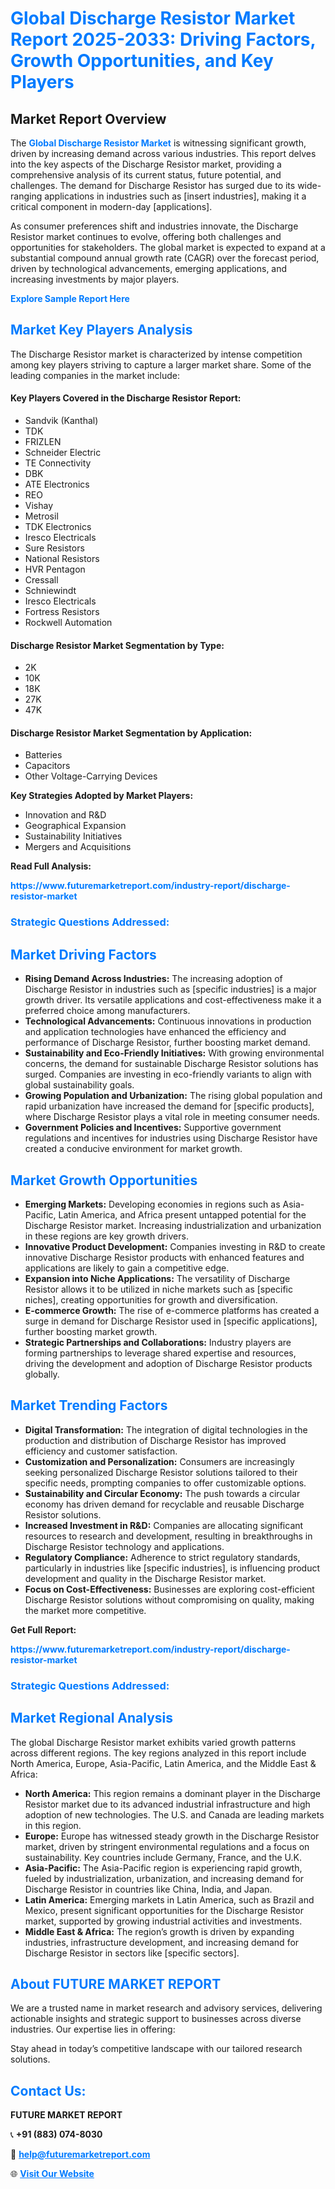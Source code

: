 <h1 style="color: #007BFF;">Global Discharge Resistor Market Report 2025-2033: Driving Factors, Growth Opportunities, and Key Players</h1>

<section id="overview">
<h2>Market Report Overview</h2>
<p>The <a href="https://www.futuremarketreport.com/industry-report/discharge-resistor-market" style="color: #007BFF; text-decoration: none;"><strong>Global Discharge Resistor Market</strong></a> is witnessing significant growth, driven by increasing demand across various industries. This report delves into the key aspects of the Discharge Resistor market, providing a comprehensive analysis of its current status, future potential, and challenges. The demand for Discharge Resistor has surged due to its wide-ranging applications in industries such as [insert industries], making it a critical component in modern-day [applications].</p>
<p>As consumer preferences shift and industries innovate, the Discharge Resistor market continues to evolve, offering both challenges and opportunities for stakeholders. The global market is expected to expand at a substantial compound annual growth rate (CAGR) over the forecast period, driven by technological advancements, emerging applications, and increasing investments by major players.</p>
</section>

<section id="overview">
<p><a href="https://www.futuremarketreport.com/request-sample/reportId=75388" style="color: #007BFF; text-decoration: none;"><strong>Explore Sample Report Here</strong></a></p>
</section>

<section id="key-players">
<h2 style="color: #007BFF;">Market Key Players Analysis</h2>
<p>The Discharge Resistor market is characterized by intense competition among key players striving to capture a larger market share. Some of the leading companies in the market include:</p>
<h4>Key Players Covered in the Discharge Resistor Report:</h4>
<ul><li>Sandvik (Kanthal)</li><li>TDK</li><li>FRIZLEN</li><li>Schneider Electric</li><li>TE Connectivity</li><li>DBK</li><li>ATE Electronics</li><li>REO</li><li>Vishay</li><li>Metrosil</li><li>TDK Electronics</li><li>Iresco Electricals</li><li>Sure Resistors</li><li>National Resistors</li><li>HVR Pentagon</li><li>Cressall</li><li>Schniewindt</li><li>Iresco Electricals</li><li>Fortress Resistors</li><li>Rockwell Automation</li></ul>
<h4>Discharge Resistor Market Segmentation by Type:</h4>
<ul><li>2K</li><li>10K</li><li>18K</li><li>27K</li><li>47K</li></ul>

<h4>Discharge Resistor Market Segmentation by Application:</h4>
<ul><li>Batteries</li><li>Capacitors</li><li>Other Voltage-Carrying Devices</li></ul>
<p><strong>Key Strategies Adopted by Market Players:</strong></p>
<ul>
<li>Innovation and R&D</li>
<li>Geographical Expansion</li>
<li>Sustainability Initiatives</li>
<li>Mergers and Acquisitions</li>
</ul>
</section>

<section>
<p><strong>Read Full Analysis: </strong></p><a href="https://www.futuremarketreport.com/industry-report/discharge-resistor-market" style="color: #007BFF; text-decoration: none;"><strong>https://www.futuremarketreport.com/industry-report/discharge-resistor-market</strong></a>
<h3 style="color: #007BFF;">Strategic Questions Addressed:</h3>
</section>

<section id="driving-factors">
<h2 style="color: #007BFF;">Market Driving Factors</h2>
<ul>
<li><strong>Rising Demand Across Industries:</strong> The increasing adoption of Discharge Resistor in industries such as [specific industries] is a major growth driver. Its versatile applications and cost-effectiveness make it a preferred choice among manufacturers.</li>
<li><strong>Technological Advancements:</strong> Continuous innovations in production and application technologies have enhanced the efficiency and performance of Discharge Resistor, further boosting market demand.</li>
<li><strong>Sustainability and Eco-Friendly Initiatives:</strong> With growing environmental concerns, the demand for sustainable Discharge Resistor solutions has surged. Companies are investing in eco-friendly variants to align with global sustainability goals.</li>
<li><strong>Growing Population and Urbanization:</strong> The rising global population and rapid urbanization have increased the demand for [specific products], where Discharge Resistor plays a vital role in meeting consumer needs.</li>
<li><strong>Government Policies and Incentives:</strong> Supportive government regulations and incentives for industries using Discharge Resistor have created a conducive environment for market growth.</li>
</ul>
</section>

<section id="growth-opportunities">
<h2 style="color: #007BFF;">Market Growth Opportunities</h2>
<ul>
<li><strong>Emerging Markets:</strong> Developing economies in regions such as Asia-Pacific, Latin America, and Africa present untapped potential for the Discharge Resistor market. Increasing industrialization and urbanization in these regions are key growth drivers.</li>
<li><strong>Innovative Product Development:</strong> Companies investing in R&D to create innovative Discharge Resistor products with enhanced features and applications are likely to gain a competitive edge.</li>
<li><strong>Expansion into Niche Applications:</strong> The versatility of Discharge Resistor allows it to be utilized in niche markets such as [specific niches], creating opportunities for growth and diversification.</li>
<li><strong>E-commerce Growth:</strong> The rise of e-commerce platforms has created a surge in demand for Discharge Resistor used in [specific applications], further boosting market growth.</li>
<li><strong>Strategic Partnerships and Collaborations:</strong> Industry players are forming partnerships to leverage shared expertise and resources, driving the development and adoption of Discharge Resistor products globally.</li>
</ul>
</section>

<section id="trending-factors">
<h2 style="color: #007BFF;">Market Trending Factors</h2>
<ul>
<li><strong>Digital Transformation:</strong> The integration of digital technologies in the production and distribution of Discharge Resistor has improved efficiency and customer satisfaction.</li>
<li><strong>Customization and Personalization:</strong> Consumers are increasingly seeking personalized Discharge Resistor solutions tailored to their specific needs, prompting companies to offer customizable options.</li>
<li><strong>Sustainability and Circular Economy:</strong> The push towards a circular economy has driven demand for recyclable and reusable Discharge Resistor solutions.</li>
<li><strong>Increased Investment in R&D:</strong> Companies are allocating significant resources to research and development, resulting in breakthroughs in Discharge Resistor technology and applications.</li>
<li><strong>Regulatory Compliance:</strong> Adherence to strict regulatory standards, particularly in industries like [specific industries], is influencing product development and quality in the Discharge Resistor market.</li>
<li><strong>Focus on Cost-Effectiveness:</strong> Businesses are exploring cost-efficient Discharge Resistor solutions without compromising on quality, making the market more competitive.</li>
</ul>
</section>

<section>
<p><strong>Get Full Report: </strong></p><a href="https://www.futuremarketreport.com/industry-report/discharge-resistor-market" style="color: #007BFF; text-decoration: none;"><strong>https://www.futuremarketreport.com/industry-report/discharge-resistor-market</strong></a>
<h3 style="color: #007BFF;">Strategic Questions Addressed:</h3>
</section>


<section id="regional-analysis">
<h2 style="color: #007BFF;">Market Regional Analysis</h2>
<p>The global Discharge Resistor market exhibits varied growth patterns across different regions. The key regions analyzed in this report include North America, Europe, Asia-Pacific, Latin America, and the Middle East & Africa:</p>
<ul>
<li><strong>North America:</strong> This region remains a dominant player in the Discharge Resistor market due to its advanced industrial infrastructure and high adoption of new technologies. The U.S. and Canada are leading markets in this region.</li>
<li><strong>Europe:</strong> Europe has witnessed steady growth in the Discharge Resistor market, driven by stringent environmental regulations and a focus on sustainability. Key countries include Germany, France, and the U.K.</li>
<li><strong>Asia-Pacific:</strong> The Asia-Pacific region is experiencing rapid growth, fueled by industrialization, urbanization, and increasing demand for Discharge Resistor in countries like China, India, and Japan.</li>
<li><strong>Latin America:</strong> Emerging markets in Latin America, such as Brazil and Mexico, present significant opportunities for the Discharge Resistor market, supported by growing industrial activities and investments.</li>
<li><strong>Middle East & Africa:</strong> The region’s growth is driven by expanding industries, infrastructure development, and increasing demand for Discharge Resistor in sectors like [specific sectors].</li>
</ul>
</section>

<footer>
<h2 style="color: #007BFF;">About FUTURE MARKET REPORT</h2>
<p>We are a trusted name in market research and advisory services, delivering actionable insights and strategic support to businesses across diverse industries. Our expertise lies in offering:</p>

<p>Stay ahead in today’s competitive landscape with our tailored research solutions.</p>

<h2 style="color: #007BFF;">Contact Us:</h2>
<p><strong>FUTURE MARKET REPORT</strong></p>
<p>📞 <strong>+91 (883) 074-8030</strong></p>
<p>📧 <strong><a href="mailto:help@futuremarketreport.com" style="color: #007BFF;">help@futuremarketreport.com</a></strong></p>
<p>🌐 <strong><a href="https://www.futuremarketreport.com/" style="color: #007BFF;">Visit Our Website</a></strong></p>
</footer>